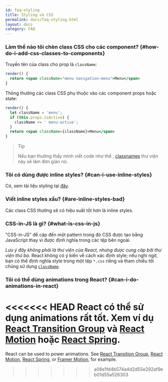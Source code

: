 ```yaml
---
id: faq-styling
title: Styling và CSS
permalink: docs/faq-styling.html
layout: docs
category: FAQ
---
```


### Làm thế nào tôi chèn class CSS cho các component? {#how-do-i-add-css-classes-to-components}

Truyền tên của class cho prop là `className`:

```jsx
render() {
  return <span className="menu navigation-menu">Menu</span>
}
```

Thông thường các class CSS phụ thuộc vào các component props hoặc state:

```jsx
render() {
  let className = 'menu';
  if (this.props.isActive) {
    className += ' menu-active';
  }
  return <span className={className}>Menu</span>
}
```

>Tip
>
>Nếu bạn thường thấy mình viết code như thế , [classnames](https://www.npmjs.com/package/classnames#usage-with-reactjs) thư viện này sẽ làm đơn giản nó.

### Tôi có dùng được inline styles? {#can-i-use-inline-styles}

Có, xem tài liệu styling tại [đây](/docs/dom-elements.html#style).

### Viết inline styles xấu? {#are-inline-styles-bad}

Các class CSS thường sẽ có hiệu suất tốt hơn là inline styles.

### CSS-in-JS là gì? {#what-is-css-in-js}

"CSS-in-JS" đề cập đến một pattern trong đó CSS ​​được tạo bằng JavaScript thay vì được định nghĩa trong các tệp bên ngoài.

_Lưu ý đây không phải là thư viện của React, nhưng được cung câp bởi thư viện thứ ba._ React không có ý kiến về cách xác định style; nếu nghi ngờ, bạn có thể định nghĩa style trong một tệp `*.css` riêng và tham chiếu tới chúng sử dụng [`className`](/docs/dom-elements.html#classname).

### Tôi có thể dùng animations trong React? {#can-i-do-animations-in-react}

<<<<<<< HEAD
React có thể sử dụng animations rất tốt. Xem ví dụ [React Transition Group](https://reactcommunity.org/react-transition-group/) và [React Motion](https://github.com/chenglou/react-motion) hoặc [React Spring](https://github.com/react-spring/react-spring).
=======
React can be used to power animations. See [React Transition Group](https://reactcommunity.org/react-transition-group/), [React Motion](https://github.com/chenglou/react-motion), [React Spring](https://github.com/react-spring/react-spring), or [Framer Motion](https://framer.com/motion), for example.
>>>>>>> a08e1fd4b574a4d2d55e292af9eb01d55a526303
